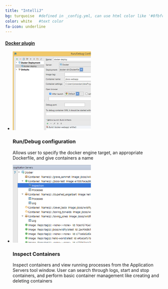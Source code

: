 ```yaml
---
title: "IntelliJ"
bg: turquoise  #defined in _config.yml, can use html color like '#0fbfcf'
color: white   #text color
fa-icon: underline
---
```


#### [Docker plugin](https://plugins.jetbrains.com/plugin/7724)

<ul class="screenshot-images">
  <li>
      <img src="../img/misc/ij-run.png">
      <h3>Run/Debug configuration</h3>
      <p>Allows user to specify the docker engine target, an appropriate Dockerfile, and give containers a name</p>
  </li>
  <li>
      <img src="../img/misc/ij-inspect.png">
      <h3>Inspect Containers</h3>
      <p>Inspect containers and view running processes from the Application Servers tool window. User can search through logs, start and stop containers, and perform basic container management like creating and deleting containers</p>
  </li>
</ul>
